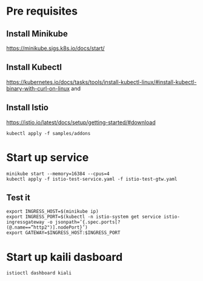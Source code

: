 # Pre requisites
## Install Minikube
https://minikube.sigs.k8s.io/docs/start/

## Install Kubectl
https://kubernetes.io/docs/tasks/tools/install-kubectl-linux/#install-kubectl-binary-with-curl-on-linux
and

## Install Istio
https://istio.io/latest/docs/setup/getting-started/#download

`kubectl apply -f samples/addons`

# Start up service
```
minikube start --memory=16384 --cpus=4
kubectl apply -f istio-test-service.yaml -f istio-test-gtw.yaml
```

## Test it
```
export INGRESS_HOST=$(minikube ip)
export INGRESS_PORT=$(kubectl -n istio-system get service istio-ingressgateway -o jsonpath=’{.spec.ports[?(@.name==”http2")].nodePort}’)
export GATEWAY=$INGRESS_HOST:$INGRESS_PORT
```

# Start up kaili dasboard
```
istioctl dashboard kiali

```
